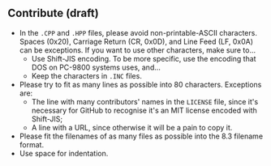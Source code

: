 ## Contribute (draft)

- In the `.CPP` and `.HPP` files, please avoid non-printable-ASCII characters.
  Spaces (0x20), Carriage Return (CR, 0x0D), and Line Feed (LF, 0x0A) can be
  exceptions. If you want to use other characters, make sure to...
  - Use Shift-JIS encoding. To be more specific, use the encoding that
    DOS on PC-9800 systems uses, and...
  - Keep the characters in `.INC` files.
- Please try to fit as many lines as possible into 80 characters. Exceptions
  are:
  - The line with many contributors' names in the `LICENSE` file, since it's
    necessary for GitHub to recognise it's an MIT license encoded with
    Shift-JIS;
  - A line with a URL, since otherwise it will be a pain to copy it.
- Please fit the filenames of as many files as possible into the 8.3 filename
  format.
- Use space for indentation.